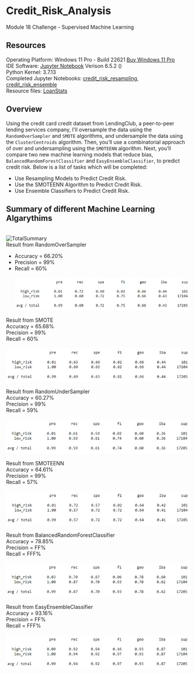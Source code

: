 # Credit_Risk_Analysis
Module 18 Challenge - Supervised Machine Learning

## Resources
Operating Platform: Windows 11 Pro - Build 22621 [Buy Windows 11 Pro](https://www.microsoft.com/en-us/d/windows-11-pro/dg7gmgf0d8h4?rtc=1)</br>
IDE Software: [Jupyter Notebook](https://jupyter.org/) Verison 6.5.2 ()</br>
Python Kernel: 3.7.13</br>
Completed Jupyter Notebooks: [credit_risk_resampling](credit_risk_resampling.ipynb), [credit_risk_ensemble](credit_risk_ensemble.ipynb)</br>
Resource files: [LoanStats](/Resources/LoanStats_2019Q1.csv)

## Overview
Using the credit card credit dataset from LendingClub, a peer-to-peer lending services company, I'll oversample the data using the ```RandomOverSampler``` and ```SMOTE``` algorithms, and undersample the data using the ```ClusterCentroids``` algorithm. Then, you’ll use a combinatorial approach of over and undersampling using the ```SMOTEENN``` algorithm. Next, you’ll compare two new machine learning models that reduce bias, ```BalancedRandomForestClassifier``` and ```EasyEnsembleClassifier```, to predict credit risk.
Below is a list of tasks which will be completed: 
* Use Resampling Models to Predict Credit Risk.
* Use the SMOTEENN Algorithm to Predict Credit Risk.
* Use Ensemble Classifiers to Predict Credit Risk.

## Summary of different Machine Learning Algarythims
</br>![TotalSummary](/Resources/Part2Step3.jpg)</br>
Result from RandomOverSampler</br>
* Accuracy = 66.20%</br>
* Precision = 99%</br>
* Recall = 60%</br>
</br>![RandomOverSampler](/images/RandomOverSampler.jpg)</br>

Result from SMOTE</br>
Accuracy = 65.68%</br>
Precision = 99%</br>
Recall = 60%</br>
</br>![SMOTE](/images/SMOTE.jpg)</br>

Result from RandomUnderSampler</br>
Accuracy = 60.27%</br>
Precision = 99%</br>
Recall = 59%</br>
</br>![RandomUnderSampler](/images/RandomUnderSampler.jpg)</br>

Result from SMOTEENN</br>
Accuracy = 64.61%</br>
Precision = 99%</br>
Recall = 57%</br>
</br>![SMOTEEN](/images/SMOTEEN.jpg)</br>

Result from BalancedRandomForestClassifier</br>
Accuracy = 78.85%</br>
Precision = FF%</br>
Recall = FFF%</br>
</br>![BalancedRandomForestClassifier](/images/BalancedRandomForestClassifier.jpg)</br>

Result from EasyEnsembleClassifier</br>
Accuracy = 93.16%</br>
Precision = FF%</br>
Recall = FFF%</br>
</br>![EasyEnsembleClassifier](/images/EasyEnsembleClassifier.jpg)</br>
